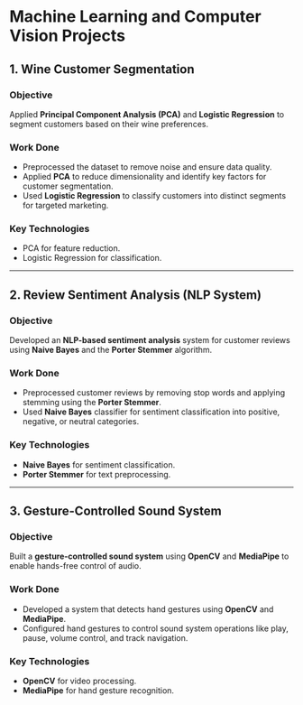 # Machine Learning and Computer Vision Projects

## 1. Wine Customer Segmentation
### Objective
Applied **Principal Component Analysis (PCA)** and **Logistic Regression** to segment customers based on their wine preferences.

### Work Done
- Preprocessed the dataset to remove noise and ensure data quality.
- Applied **PCA** to reduce dimensionality and identify key factors for customer segmentation.
- Used **Logistic Regression** to classify customers into distinct segments for targeted marketing.

### Key Technologies
- PCA for feature reduction.
- Logistic Regression for classification.

---

## 2. Review Sentiment Analysis (NLP System)
### Objective
Developed an **NLP-based sentiment analysis** system for customer reviews using **Naive Bayes** and the **Porter Stemmer** algorithm.

### Work Done
- Preprocessed customer reviews by removing stop words and applying stemming using the **Porter Stemmer**.
- Used **Naive Bayes** classifier for sentiment classification into positive, negative, or neutral categories.

### Key Technologies
- **Naive Bayes** for sentiment classification.
- **Porter Stemmer** for text preprocessing.

---

## 3. Gesture-Controlled Sound System
### Objective
Built a **gesture-controlled sound system** using **OpenCV** and **MediaPipe** to enable hands-free control of audio.

### Work Done
- Developed a system that detects hand gestures using **OpenCV** and **MediaPipe**.
- Configured hand gestures to control sound system operations like play, pause, volume control, and track navigation.

### Key Technologies
- **OpenCV** for video processing.
- **MediaPipe** for hand gesture recognition.

